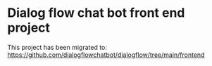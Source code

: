 # Dialog flow chat bot front end project

This project has been migrated to: https://github.com/dialogflowchatbot/dialogflow/tree/main/frontend

<!-- <img src="https://img.shields.io/badge/Vue-3-blue" />

![Demo](https://github.com/dialogflowchatbot/dialogflow-showcase/blob/d8380bf728a87fb8e9df2a2d8796bd58c61015d9/screenshots/demo1.gif)

Setup a condition branch
![Setup a condition branch](https://github.com/dialogflowchatbot/dialogflow-showcase/blob/18f8b2821921f1732e7699f515615a3d7838f16a/screenshots/condition1.gif)

---

Hi there.  
This is a sub-project of [Dialog flow chat bot](https://github.com/dialogflowchatbot/dialogflow)  
It's built on Vue3

## Recommended IDE Setup

[VSCode](https://code.visualstudio.com/) + [Volar](https://marketplace.visualstudio.com/items?itemName=Vue.volar) (and disable Vetur) + [TypeScript Vue Plugin (Volar)](https://marketplace.visualstudio.com/items?itemName=Vue.vscode-typescript-vue-plugin).

## Project Setup

```sh
git clone https://github.com/dialogflowchatbot/dialogflow-frontend
cd dialogflow-frontend
npm install
```

### Compile and Hot-Reload for Development

```sh
npm run dev
```

On Windows, run the `r` command directly in the project root directory

### Compile and Minify for Production

```sh
npm run build
```

On Windows, run the `b` command directly in the project root directory

## Where are back end files?
🎨 This repository only contains static files,  
🎄 those back end logic files is here: [Dialog flow chat bot back end](https://github.com/dialogflowchatbot/dialogflow-backend) -->
